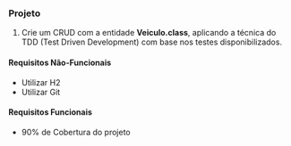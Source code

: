 ### Projeto


1. Crie um CRUD com a entidade **Veiculo.class**, aplicando a técnica do TDD (Test Driven Development) com base nos testes disponibilizados.

#### Requisitos Não-Funcionais

* Utilizar H2
* Utilizar Git

#### Requisitos Funcionais

* 90% de Cobertura do projeto
